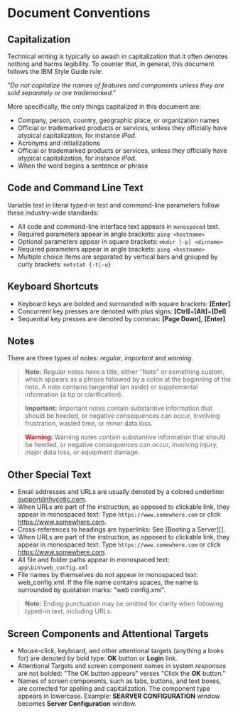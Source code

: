 [title]: # (Document Conventions)
[tags]: # (Document Conventions)
[priority]: # (1000)

# Document Conventions

## Capitalization

Technical writing is typically so awash in capitalization that it often denotes nothing and harms legibility. To counter that, in general, this document follows the IBM Style Guide rule:

*\"Do not capitalize the names of features and components unless they are sold separately or are trademarked.\"*

More specifically, the only things capitalized in this document are:

- Company, person, country, geographic place, or organization names
- Official or trademarked products or services, unless they officially have atypical capitalization, for instance *iPod*.
- Acronyms and initializations
- Official or trademarked products or services, unless they officially have atypical capitalization, for instance *iPod*.
- When the word begins a sentence or phrase

## Code and Command Line Text

Variable text in literal typed-in text and command-line parameters follow these industry-wide standards:

- All code and command-line interface text appears in `monospaced` text.
- Required parameters appear in angle brackets: `ping <hostname>`
- Optional parameters appear in square brackets: `mkdir [-p] <dirname>`
- Required parameters appear in angle brackets: `ping <hostname>`
- Multiple choice items are separated by vertical bars and grouped by curly brackets: `netstat {-t|-u}`

## Keyboard Shortcuts

- Keyboard keys are bolded and surrounded with square brackets: **[Enter]**
- Concurrent key presses are denoted with plus signs: **[Ctrl]**+**[Alt]**+**[Del]**
- Sequential key presses are denoted by commas: **[Page Down]**, **[Enter]**

## Notes

There are three types of notes: _regular_,  _important_ and _warning_.

> **Note:** Regular notes have a title, either "Note" or something custom, which appears as a phrase followed by a colon at the beginning of the note. A note contains tangential (an aside) or supplemental information (a tip or clarification).

> **Important:** Important notes contain substantive information that should be heeded, or negative consequences can occur, involving frustration, wasted time, or minor data loss.

> <span style="color:red">**Warning:**</span> Warning notes contain substantive information that should be heeded, or negative consequences can occur, involving injury, major data loss, or equipment damage.

## Other Special Text

- Email addresses and URLs are usually denoted by a colored underline: <support@thycotic.com>.
- When URLs are part of the instruction, as opposed to clickable link, they appear in monospaced text: Type `https://www.somewhere.com` or click https://www.somewhere.com.
- Cross-references to headings are hyperlinks: See [Booting a Server][].
- When URLs are part of the instruction, as opposed to clickable link, they appear in monospaced text: Type `https://www.somewhere.com` or click https://www.somewhere.com.
- All file and folder paths appear in monospaced text: `app\bin\web_config.xml`
- File names by themselves do *not* appear in monospaced text: web_config.xml. If the file name contains spaces, the name is surrounded by quotation marks: "web config.xml".

> **Note:** Ending punctuation may be omitted for clarity when following typed-in text, including URLs.

## Screen Components and Attentional Targets

- Mouse-click, keyboard, and other attentional targets (anything a looks for) are denoted by bold type: **OK** button or **Login** link.
- Attentional Targets and screen component names in system _responses_ are not bolded: "The OK button appears" verses "Click the **OK** button."
- Names of screen components, such as tabs, buttons, and text boxes, are corrected for spelling and capitalization. The component type appears in lowercase. Example: **SEARVER CONFIGURATION** window becomes **Server Configuration** window.
